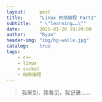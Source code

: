 ```yaml
---
layout:     post
title:      "Linux 网络编程 Part1"
subtitle:   " \"learning……\""
date:       2025-01-20 19:29:00
author:     "Ryan"
header-img: "img/bg-walle.jpg"
catalog:    true
tags:
    - c++
    - linux
    - socket
    - 网络编程
---
```



> 我来到，我看见，我记录......




















